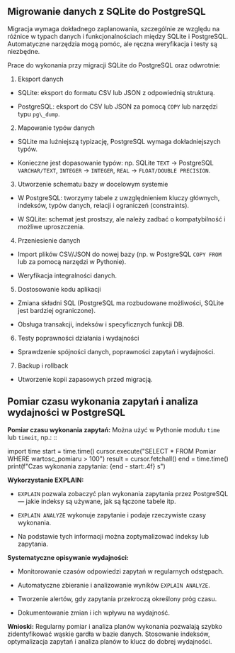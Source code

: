 Migrowanie danych z SQLite do PostgreSQL
-------------------------------

Migracja wymaga dokładnego zaplanowania, szczególnie ze względu na różnice w typach danych i funkcjonalnościach między SQLite i PostgreSQL. Automatyczne narzędzia mogą pomóc, ale ręczna weryfikacja i testy są niezbędne.

Prace do wykonania przy migracji SQLite do PostgreSQL oraz odwrotnie:

1. Eksport danych

- SQLite: eksport do formatu CSV lub JSON z odpowiednią strukturą.
   
- PostgreSQL: eksport do CSV lub JSON za pomocą ``COPY`` lub narzędzi typu ``pg\_dump``.

2. Mapowanie typów danych

- SQLite ma luźniejszą typizację, PostgreSQL wymaga dokładniejszych typów.

- Konieczne jest dopasowanie typów: np. SQLite ``TEXT`` → PostgreSQL ``VARCHAR/TEXT``, ``INTEGER`` → ``INTEGER``, ``REAL`` → ``FLOAT/DOUBLE PRECISION``.

3. Utworzenie schematu bazy w docelowym systemie

- W PostgreSQL: tworzymy tabele z uwzględnieniem kluczy głównych, indeksów, typów danych, relacji i ograniczeń (constraints).
 
- W SQLite: schemat jest prostszy, ale należy zadbać o kompatybilność i możliwe uproszczenia.

4. Przeniesienie danych

- Import plików CSV/JSON do nowej bazy (np. w PostgreSQL ``COPY FROM`` lub za pomocą narzędzi w Pythonie).
  
- Weryfikacja integralności danych.

5. Dostosowanie kodu aplikacji

- Zmiana składni SQL (PostgreSQL ma rozbudowane możliwości, SQLite jest bardziej ograniczone).
  
- Obsługa transakcji, indeksów i specyficznych funkcji DB.

6. Testy poprawności działania i wydajności

- Sprawdzenie spójności danych, poprawności zapytań i wydajności.

7. Backup i rollback

- Utworzenie kopii zapasowych przed migracją.

Pomiar czasu wykonania zapytań i analiza wydajności w PostgreSQL
---------------------------------------

**Pomiar czasu wykonania zapytań:**
Można użyć w Pythonie modułu `time` lub `timeit`, np.:
::

  import time
  start = time.time()
  cursor.execute("SELECT * FROM Pomiar WHERE wartosc_pomiaru > 100")
  result = cursor.fetchall()
  end = time.time()
  print(f"Czas wykonania zapytania: {end - start:.4f} s")


**Wykorzystanie EXPLAIN:**

- ``EXPLAIN`` pozwala zobaczyć plan wykonania zapytania przez PostgreSQL — jakie indeksy są używane, jak są łączone tabele itp.

- ``EXPLAIN ANALYZE`` wykonuje zapytanie i podaje rzeczywiste czasy wykonania.

- Na podstawie tych informacji można zoptymalizować indeksy lub zapytania.

**Systematyczne opisywanie wydajności:**

- Monitorowanie czasów odpowiedzi zapytań w regularnych odstępach.

- Automatyczne zbieranie i analizowanie wyników ``EXPLAIN ANALYZE``.

- Tworzenie alertów, gdy zapytania przekroczą określony próg czasu.

- Dokumentowanie zmian i ich wpływu na wydajność.

**Wnioski:**
Regularny pomiar i analiza planów wykonania pozwalają szybko zidentyfikować wąskie gardła w bazie danych. Stosowanie indeksów, optymalizacja zapytań i analiza planów to klucz do dobrej wydajności.



